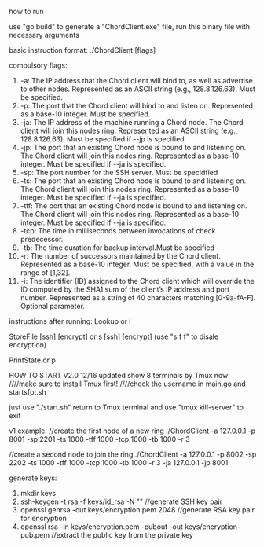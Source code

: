 how to run 

use "go build" to generate a "ChordClient.exe" file, run this binary file with necessary arguments

basic instruction format: ./ChordClient [flags]

compulsory flags:
1. -a: The IP address that the Chord client will bind to, as well as advertise to other nodes. Represented as an ASCII string (e.g., 128.8.126.63). Must be specified.
2. -p: The port that the Chord client will bind to and listen on. Represented as a base-10 integer. Must be specified.
3. -ja: The IP address of the machine running a Chord node. The Chord client will join this nodes ring. Represented as an ASCII string (e.g., 128.8.126.63). Must be specified if --jp is specified.
4. -jp: The port that an existing Chord node is bound to and listening on. The Chord client will join this nodes ring. Represented as a base-10 integer. Must be specified if --ja is specified.
5. -sp: The port number for the SSH server. Must be specidfied
6. -ts: The port that an existing Chord node is bound to and listening on. The Chord client will join this nodes ring. Represented as a base-10 integer. Must be specified if --ja is specified.
7. -tff: The port that an existing Chord node is bound to and listening on. The Chord client will join this nodes ring. Represented as a base-10 integer. Must be specified if --ja is specified.
8. -tcp: The time in milliseconds between invocations of check predecessor.
9. -tb: The time duration for backup interval.Must be specified
10. -r: The number of successors maintained by the Chord client. Represented as a base-10 integer. Must be specified, with a value in the range of [1,32].
11. -i: The identifier (ID) assigned to the Chord client which will override the ID computed by the SHA1 sum of the client’s IP address and port number. Represented as a string of 40 characters matching [0-9a-fA-F]. Optional parameter.

instructions after running:
Lookup <filename> or l <filename>

StoreFile <filepath> [ssh] [encrypt] or s <filepath> [ssh] [encrypt] 
(use "s <filepath> f f" to disale encryption)

PrintState or p


HOW TO START
V2.0  12/16 updated 
show 8 terminals by Tmux now
////make sure to install Tmux first!
////check the username in main.go and startsfpt.sh

just use "./start.sh"
return to Tmux terminal and use "tmux kill-server" to exit




v1
example: 
//create the first node of a new ring
./ChordClient -a 127.0.0.1 -p 8001 -sp 2201 -ts 1000 -tff 1000 -tcp 1000 -tb 1000 -r 3

//create a second node to join the ring
./ChordClient -a 127.0.0.1 -p 8002 -sp 2202 -ts 1000 -tff 1000 -tcp 1000 -tb 1000 -r 3 -ja 127.0.0.1 -jp 8001

generate keys:
1. mkdir keys
2. ssh-keygen -t rsa -f keys/id_rsa -N "" 
//generate SSH key pair
3. openssl genrsa -out keys/encryption.pem 2048
//generate RSA key pair for encryption
4. openssl rsa -in keys/encryption.pem -pubout -out keys/encryption-pub.pem
//extract the public key from the private key
